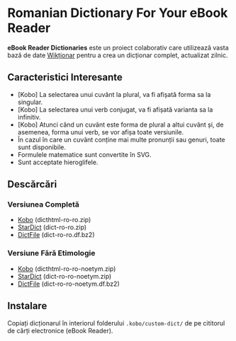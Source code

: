 # Romanian Dictionary For Your eBook Reader

**eBook Reader Dictionaries** este un proiect colaborativ care utilizează vasta bază de date [Wikționar](https://ro.wiktionary.org/) pentru a crea un dicționar complet, actualizat zilnic.

## Caracteristici Interesante

- [Kobo] La selectarea unui cuvânt la plural, va fi afișată forma sa la singular.
- [Kobo] La selectarea unui verb conjugat, va fi afișată varianta sa la infinitiv. <!-- → [ate](screenshot-mănâncă.png)-->
- [Kobo] Atunci când un cuvânt este forma de plural a altui cuvânt și, de asemenea,
forma unui verb, se vor afișa toate versiunile. <!-- → [](screenshot-.png) -->
- În cazul în care un cuvânt conține mai multe pronunții sau genuri, toate sunt
disponibile. <!-- → [board](screenshot-.png)-->
- Formulele matematice sunt convertite în SVG. <!-- → [Identitatea trigonometrică pitagoreică](screenshot-identitatea_trigonometrică_pitagoreicăy.png)-->
- Sunt acceptate hieroglifele. <!--→ [tjaty](screenshot-.png)-->

## Descărcări

### Versiunea Completă

- [Kobo](https://github.com/BoboTiG/ebook-reader-dict/releases/download/en/dicthtml-ro-ro.zip) (dicthtml-ro-ro.zip)
- [StarDict](https://github.com/BoboTiG/ebook-reader-dict/releases/download/en/dict-ro-ro.zip) (dict-ro-ro.zip)
- [DictFile](https://github.com/BoboTiG/ebook-reader-dict/releases/download/en/dict-ro-ro.df.bz2) (dict-ro-ro.df.bz2)

### Versiune Fără Etimologie

- [Kobo](https://github.com/BoboTiG/ebook-reader-dict/releases/download/en/dicthtml-ro-ro-noetym.zip) (dicthtml-ro-ro-noetym.zip)
- [StarDict](https://github.com/BoboTiG/ebook-reader-dict/releases/download/en/dict-ro-ro-noetym.zip) (dict-ro-ro-noetym.zip)
- [DictFile](https://github.com/BoboTiG/ebook-reader-dict/releases/download/en/dict-ro-ro-noetym.df.bz2) (dict-ro-ro-noetym.df.bz2)

## Instalare

Copiați dicționarul în interiorul folderului  `.kobo/custom-dict/` de pe cititorul de
cărți electronice (eBook Reader).
